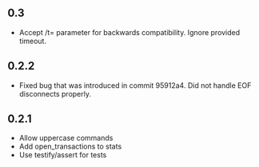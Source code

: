 ## 0.3

- Accept /t=<milliseconds> parameter for backwards compatibility.
  Ignore provided timeout.

## 0.2.2

- Fixed bug that was introduced in commit 95912a4.
  Did not handle EOF disconnects properly.

## 0.2.1

- Allow uppercase commands
- Add open_transactions to stats
- Use testify/assert for tests

